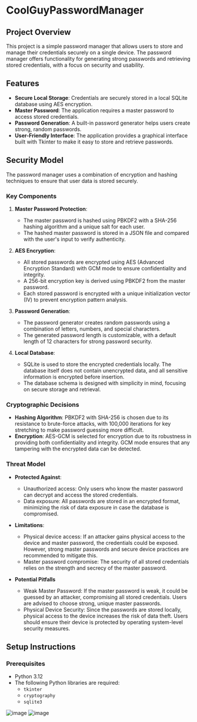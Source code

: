 # CoolGuyPasswordManager

## Project Overview

This project is a simple password manager that allows users to store and manage their credentials securely on a single device. The password manager offers functionality for generating strong passwords and retrieving stored credentials, with a focus on security and usability.

## Features

- **Secure Local Storage**: Credentials are securely stored in a local SQLite database using AES encryption.
- **Master Password**: The application requires a master password to access stored credentials.
- **Password Generation**: A built-in password generator helps users create strong, random passwords.
- **User-Friendly Interface**: The application provides a graphical interface built with Tkinter to make it easy to store and retrieve passwords.

## Security Model

The password manager uses a combination of encryption and hashing techniques to ensure that user data is stored securely.

### Key Components

1. **Master Password Protection**:
   - The master password is hashed using PBKDF2 with a SHA-256 hashing algorithm and a unique salt for each user.
   - The hashed master password is stored in a JSON file and compared with the user's input to verify authenticity.

2. **AES Encryption**:
   - All stored passwords are encrypted using AES (Advanced Encryption Standard) with GCM mode to ensure confidentiality and integrity.
   - A 256-bit encryption key is derived using PBKDF2 from the master password.
   - Each stored password is encrypted with a unique initialization vector (IV) to prevent encryption pattern analysis.

3. **Password Generation**:
   - The password generator creates random passwords using a combination of letters, numbers, and special characters.
   - The generated password length is customizable, with a default length of 12 characters for strong password security.

4. **Local Database**:
   - SQLite is used to store the encrypted credentials locally. The database itself does not contain unencrypted data, and all sensitive information is encrypted before insertion.
   - The database schema is designed with simplicity in mind, focusing on secure storage and retrieval.

### Cryptographic Decisions

- **Hashing Algorithm**: PBKDF2 with SHA-256 is chosen due to its resistance to brute-force attacks, with 100,000 iterations for key stretching to make password guessing more difficult.
- **Encryption**: AES-GCM is selected for encryption due to its robustness in providing both confidentiality and integrity. GCM mode ensures that any tampering with the encrypted data can be detected.

### Threat Model

- **Protected Against**:
  - Unauthorized access: Only users who know the master password can decrypt and access the stored credentials.
  - Data exposure: All passwords are stored in an encrypted format, minimizing the risk of data exposure in case the database is compromised.

- **Limitations**:
  - Physical device access: If an attacker gains physical access to the device and master password, the credentials could be exposed. However, strong master passwords and secure device practices are recommended to mitigate this.
  - Master password compromise: The security of all stored credentials relies on the strength and secrecy of the master password.


- **Potential Pitfalls**
   - Weak Master Password: If the master password is weak, it could be guessed by an attacker, compromising all stored credentials. Users are advised to choose strong, unique master passwords.
   - Physical Device Security: Since the passwords are stored locally, physical access to the device increases the risk of data theft. Users should ensure their device is protected by operating system-level security measures.
## Setup Instructions

### Prerequisites

- Python 3.12
- The following Python libraries are required:
  - `tkinter`
  - `cryptography`
  - `sqlite3`



![image](https://github.com/user-attachments/assets/4a7d6f12-26fb-4a36-a243-1a7767d814c8)
![image](https://github.com/user-attachments/assets/0365e42e-0111-4e4c-8bd7-9828ada5ac5e)

